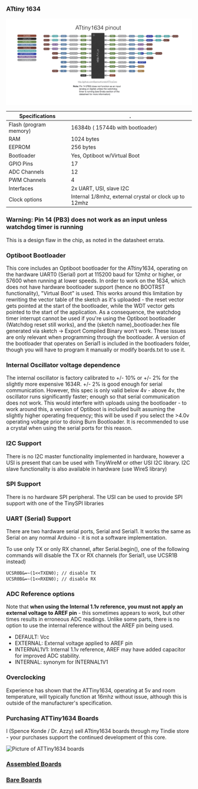### ATtiny 1634
![1634 Pin Mapping](Pinout_1634.jpg "Arduino Pin Mapping for ATtiny 1634")

 Specifications |  .
------------ | -------------
Flash (program memory)   | 16384b ( 15744b with bootloader)
RAM  | 1024 bytes
EEPROM | 256 bytes
Bootloader | Yes, Optiboot w/Virtual Boot
GPIO Pins | 17
ADC Channels | 12
PWM Channels | 4
Interfaces | 2x UART, USI, slave I2C
Clock options | Internal 1/8mhz, external crystal or clock up to 12mhz

### Warning: Pin 14 (PB3) does not work as an input unless watchdog timer is running
This is a design flaw in the chip, as noted in the datasheet errata.

### Optiboot Bootloader
This core includes an Optiboot bootloader for the ATtiny1634, operating on the hardware UART0 (Serial) port at 115200 baud for 12mhz or higher, or 57600 when running at lower speeds. In order to work on the 1634, which does not have hardware bootloader support (hence no BOOTRST functionality), "Virtual Boot" is used. This works around this limitation by rewriting the vector table of the sketch as it's uploaded - the reset vector gets pointed at the start of the bootloader, while the WDT vector gets pointed to the start of the application. As a consequence, the watchdog timer interrupt cannot be used if you're using the Optiboot bootloader (Watchdog reset still works), and the (sketch name)_bootloader.hex file generated via sketch -> Export Compiled Binary won't work. These issues are only relevant when programming through the bootloader. A version of the bootloader that operates on Serial1 is included in the bootloaders folder, though you will have to program it manually or modify boards.txt to use it.

### Internal Oscillator voltage dependence
The internal oscillator is factory calibrated to +/- 10% or +/- 2% for the slightly more expensive 1634R. +/- 2% is good enough for serial communication. However, this spec is only valid below 4v - above 4v, the oscillator runs significantly faster; enough so that serial communication does not work. This would interfere with uploads using the bootloader - to work around this, a version of Optiboot is included built assuming the slightly higher operating frequency; this will be used if you select the >4.0v operating voltage prior to doing Burn Bootloader. It is recommended to use a crystal when using the serial ports for this reason.

### I2C Support
There is no I2C master functionality implemented in hardware, however a USI is present that can be used with TinyWireM or other USI I2C library. I2C slave functionality is also available in hardware (use WireS library)

### SPI Support
There is no hardware SPI peripheral. The USI can be used to provide SPI support with one of the TinySPI libraries

### UART (Serial) Support
There are two hardware serial ports, Serial and Serial1. It works the same as Serial on any normal Arduino - it is not a software implementation.

To use only TX or only RX channel, after Serial.begin(), one of the following commands will disable the TX or RX channels (for Serial1, use UCSR1B instead)
```
UCSR0B&=~(1<<TXEN0); // disable TX
UCSR0B&=~(1<<RXEN0); // disable RX
```

### ADC Reference options
Note that **when using the Internal 1.1v reference, you must not apply an external voltage to AREF pin** - this sometimes appears to work, but other times results in erroneous ADC readings. Unlike some parts, there is no option to use the internal reference without the AREF pin being used.

* DEFAULT: Vcc
* EXTERNAL: External voltage applied to AREF pin
* INTERNAL1V1: Internal 1.1v reference, AREF may have added capacitor for improved ADC stability. 
* INTERNAL: synonym for INTERNAL1V1

### Overclocking
Experience has shown that the ATTiny1634, operating at 5v and room temperature, will typically function at 16mhz without issue, although this is outside of the manufacturer's specification.

### Purchasing ATTiny1634 Boards
I (Spence Konde / Dr. Azzy) sell ATtiny1634 boards through my Tindie store - your purchases support the continued development of this core.

![Picture of ATTiny1634 boards](https://d3s5r33r268y59.cloudfront.net/77443/products/thumbs/2015-06-21T05:40:17.284Z-T1634AMain3.png.855x570_q85_pad_rcrop.png)

### [Assembled Boards](https://www.tindie.com/products/DrAzzy/attiny1634-dev-board-woptiboot-assembled/)

### [Bare Boards](https://www.tindie.com/products/DrAzzy/attiny1634-breakout-wserial-header-bare-board/)
